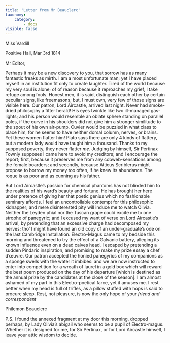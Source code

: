 ```yaml
---
title: 'Letter from Mr Beauclerc'
taxonomy:
    category:
        - docs
visible: false
---
```


<div class="author">Miss Vardill</div>

Positive Hall, Mar 3rd 1814

Mr Editor,

Perhaps it may be a new discovery to you, that sorrow has as many fantastic freaks as mirth. I am a most unfortunate man; yet I have placed myself in an institution fit only to create laughter. Tired of the world because my very soul is alone; of of reason because it reproaches my grief, I take refuge among fools. Honest men, it is said, distinguish each other by certain peculiar signs, like freemasons; but, I must own, very few of those signs are visible here. Our patron, Lord Aircastle, arrived last night. Never had smoke-dried philosophy a fitter herald! His eyes twinkle like two ill-managed gas-lights; and his person would resemble an oblate sphere standing on parallel poles, if the curve in his shoulders did not give him a stronger similitude to the spout of his own air-pump. Cuvier would be puzzled in what class to place him, for he seems to have neither dorsal column, nerves, or brains. Yet these women flatter him! Plato says there are only 4 kinds of flattery, but a modern lady would have taught him a thousand. Thanks to my supposed poverty, they never flatter *me*. Judging by himself, Sir Pertinax Townly supposes I came here to avoid my creditors; and I encourage the report; first, because it preserves me from any cobweb-sensations among the female boarders; and secondly, because Atticus Scriblerus might propose to borrow my money too often, if he knew its abundance. The roque is as poor and as cunning as his father.  

But Lord Aircastle’s passion for chemical phantoms has not blinded him to the realities of his ward’s beauty and fortune. He has brought her here under pretence of giving her that poetic genius which no fashionable seminary affords. I feel an uncontrollable contempt for this philosophic kidnapper; and mere disinterested pity will induce me to watch Olivia. Neither the Leyden phial nor the Tuscan grape could excite me to one strophe of panegyric; and I excused my want of verse on Lord Aircastle’s arrival, by pretending that an excessive charge had decomposed my nerves; tho’ I might have found an old copy of an under-graduate’s ode on the last Cambridge Installation. Electro-Magus came to my bedside this morning and threatened to try the effect of a Galvanic battery, alleging its known influence even on a dead calves head. I escaped by pretending a sudden Pindaric inspiration, and promising to make my prize essay a chef d’œuvre. Our patron accepted the honied panegyrics of my companions as a sponge swells with the water it imbibes: and we are now instructed to enter into competition for a wreath of laurel in a gold box which will reward the best poem produced on the day of his departure [which is destined as the annual prize by the candidates at the close of the season]. I am almost ashamed of my part in this Electro-poetical farce, yet it amuses me. I rest better when my head is full of trifles, as a pillow stuffed with hops is said to procure sleep. Rest, not pleasure, is now the only hope of your *friend and correspondent*  

Philemon Beauclerc

P.S. I found the annexed fragment at my door this morning, dropped perhaps, by Lady Olivia’s abigail who seems to be a pupil of Electro-magus. Whether it is designed for me, for Sir Pertinax, or for Lord Aircastle himself, I leave your attic wisdom to decide.
